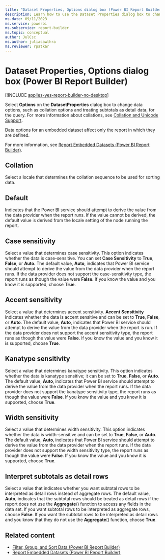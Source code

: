 ```yaml
---
title: "Dataset Properties, Options dialog box (Power BI Report Builder)"
description: Learn how to use the Dataset Properties dialog box to change data options, such as collation options and treating subtotals as detail data.
ms.date: 09/11/2023
ms.service: powerbi
ms.subservice: report-builder
ms.topic: conceptual
author: JulCsc
ms.author: juliacawthra
ms.reviewer: rpatkar
---
```

# Dataset Properties, Options dialog box (Power BI Report Builder)

[!INCLUDE [applies-yes-report-builder-no-desktop](../../includes/applies-yes-report-builder-no-desktop.md)]

  Select **Options** on the **DatasetProperties** dialog box to change data options, such as collation options and treating subtotals as detail data, for the query. For more information about collations, see [Collation and Unicode Support](/sql/relational-databases/collations/collation-and-unicode-support).  
   
 Data options for an embedded dataset affect only the report in which they are defined.  
  
 For more information, see [Report Embedded Datasets (Power BI Report Builder)](./report-embedded-datasets-report-builder.md).
  
## Collation

 Select a locale that determines the collation sequence to be used for sorting data.

## Default

Indicates that the Power BI service should attempt to derive the value from the data provider when the report runs. If the value cannot be derived, the default value is derived from the locale setting of the node running the report.  
  
## Case sensitivity

 Select a value that determines case sensitivity. This option indicates whether the data is case-sensitive. You can set **Case Sensitivity** to **True**, **False**, or **Auto**. The default value, **Auto**, indicates that Power BI service should attempt to derive the value from the data provider when the report runs. If the data provider does not support the case-sensitivity type, the report runs as though the value were **False**. If you know the value and you know it is supported, choose **True**.  
  
## Accent sensitivity

 Select a value that determines accent sensitivity. **Accent Sensitivity** indicates whether the data is accent sensitive and can be set to **True**, **False**, or **Auto**. The default value, **Auto**, indicates that Power BI service should attempt to derive the value from the data provider when the report is run. If the data provider does not support the accent sensitivity type, the report runs as though the value were **False**. If you know the value and you know it is supported, choose **True**.  
  
## Kanatype sensitivity

 Select a value that determines kanatype sensitivity. This option indicates whether the data is kanatype sensitive; it can be set to **True**, **False**, or **Auto**. The default value, **Auto**, indicates that Power BI service should attempt to derive the value from the data provider when the report runs. If the data provider does not support the kanatype sensitivity type, the report runs as though the value were **False**. If you know the value and you know it is supported, choose **True**.  
  
## Width sensitivity

 Select a value that determines width sensitivity. This option indicates whether the data is width-sensitive and can be set to **True**, **False**, or **Auto**. The default value, **Auto**, indicates that Power BI service should attempt to derive the value from the data provider when the report runs. If the data provider does not support the width sensitivity type, the report runs as though the value were **False**. If you know the value and you know it is supported, choose **True**.  
  
## Interpret subtotals as detail rows

 Select a value that indicates whether you want subtotal rows to be interpreted as detail rows instead of aggregate rows. The default value, **Auto**, indicates that the subtotal rows should be treated as detail rows if the report does not use the **Aggregate**() function to access any fields in the data set. If you want subtotal rows to be interpreted as aggregate rows, choose **False**. If you want the subtotal rows to be interpreted as detail rows and you know that they do not use the **Aggregate**() function, choose **True**.  
  
## Related content

- [Filter, Group, and Sort Data (Power BI Report Builder)](../report-design/filter-group-sort-data-report-builder.md)
- [Report Embedded Datasets (Power BI Report Builder)](./report-embedded-datasets-report-builder.md)
